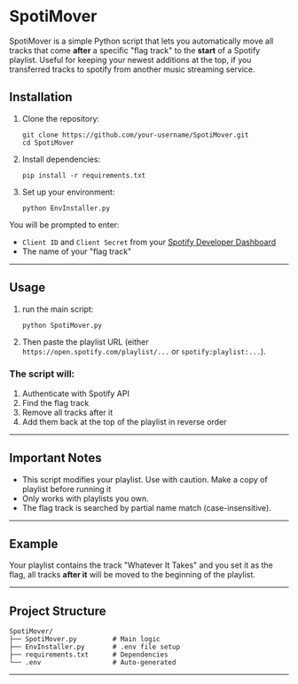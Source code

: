 # SpotiMover

SpotiMover is a simple Python script that lets you automatically move all tracks that come **after** a specific "flag track" to the **start** of a Spotify playlist. Useful for keeping your newest additions at the top, if you transferred tracks to spotify from another music streaming service.


## Installation

1. Clone the repository:

    ```
    git clone https://github.com/your-username/SpotiMover.git
    cd SpotiMover
    ```
2. Install dependencies:

    ```
    pip install -r requirements.txt
    ```
3. Set up your environment:

    ```
    python EnvInstaller.py
    ```
You will be prompted to enter:

- `Client ID` and `Client Secret` from your [Spotify Developer Dashboard](https://developer.spotify.com/dashboard)
- The name of your "flag track"

---

## Usage

1. run the main script:
   
    ```
    python SpotiMover.py
    ```
    
2. Then paste the playlist URL (either `https://open.spotify.com/playlist/...` or `spotify:playlist:...`).

### The script will:

1. Authenticate with Spotify API
2. Find the flag track
3. Remove all tracks after it
4. Add them back at the top of the playlist in reverse order

---

## Important Notes

- This script modifies your playlist. Use with caution. Make a copy of playlist before running it
- Only works with playlists you own.
- The flag track is searched by partial name match (case-insensitive).

---

## Example

Your playlist contains the track "Whatever It Takes" and you set it as the flag, all tracks **after it** will be moved to the beginning of the playlist.

---

## Project Structure

    SpotiMover/
    ├── SpotiMover.py         # Main logic
    ├── EnvInstaller.py       # .env file setup
    ├── requirements.txt      # Dependencies
    └── .env                  # Auto-generated

---
